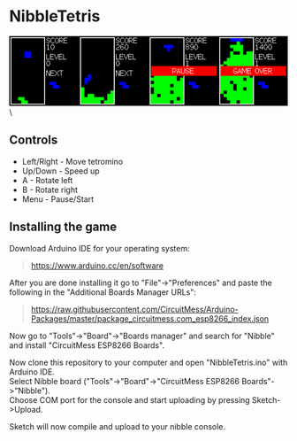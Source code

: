 # NibbleTetris

![Screenshot](showcase.png?raw=true "1")\

## Controls
* Left/Right - Move tetromino
* Up/Down - Speed up
* A - Rotate left
* B - Rotate right
* Menu - Pause/Start

## Installing the game
Download Arduino IDE for your operating system:
>https://www.arduino.cc/en/software

After you are done installing it go to "File"->"Preferences" and paste the following in the "Additional Boards Manager URLs":

> https://raw.githubusercontent.com/CircuitMess/Arduino-Packages/master/package_circuitmess.com_esp8266_index.json

Now go to "Tools"->"Board"->"Boards manager" and search for "Nibble" and install "CircuitMess ESP8266 Boards".

Now clone this repository to your computer and open "NibbleTetris.ino" with Arduino IDE.\
Select Nibble board ("Tools"->"Board"->"CircuitMess ESP8266 Boards"->"Nibble").\
Choose COM port for the console and start uploading by pressing Sketch->Upload.

Sketch will now compile and upload to your nibble console.
